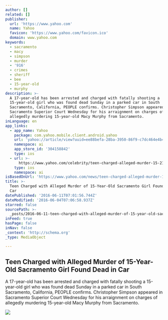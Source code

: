 ```yaml
---
author: []
related: []
publisher:
  url: 'https://www.yahoo.com'
  name: Yahoo
  favicon: 'https://www.yahoo.com/favicon.ico'
  domain: www.yahoo.com
keywords:
  - sacramento
  - macy
  - simpson
  - murder
  - '916'
  - crimes
  - sheriff
  - bee
  - 15-year-old
  - murphy
description: >-
  A 17-year-old has been arrested and charged with fatally shooting a
  15-year-old girl who was found dead Sunday in a parked car in South
  Sacramento, California, PEOPLE confirms. Christopher Simpson appeared in
  Sacramento Superior Court Wednesday for his arraignment on charges of
  allegedly murdering 15-year-old Macy Murphy from Sacramento.
inLanguage: en
app_links:
  - app_name: Yahoo
    package: com.yahoo.mobile.client.android.yahoo
    url: 'yahoo://article/view?uuid=ee88befa-28ba-3950-86f9-c7dc464e4b48&src=web'
    namespace: ai
    app_store_id: '304158842'
    type: ios
  - url: >-
      https://www.yahoo.com/celebrity/teen-charged-alleged-murder-15-215440966.html
    type: ios
    namespace: ai
isBasedOnUrl: 'https://www.yahoo.com/news/teen-charged-alleged-murder-15-215440966.html'
title: >-
  Teen Charged with Alleged Murder of 15-Year-Old Sacramento Girl Found Dead in
  Car
datePublished: '2016-06-11T07:01:56.744Z'
dateModified: '2016-06-04T07:06:58.937Z'
starred: false
sourcePath: >-
  _posts/2016-06-11-teen-charged-with-alleged-murder-of-15-year-old-sacramento-g.md
inFeed: true
hasPage: false
inNav: false
_context: 'http://schema.org'
_type: MediaObject

---
```

<article style=""><h1>Teen Charged with Alleged Murder of 15-Year-Old Sacramento Girl Found Dead in Car</h1><p>A 17-year-old has been arrested and charged with fatally shooting a 15-year-old girl who was found dead Sunday in a parked car in South Sacramento, California, PEOPLE confirms. Christopher Simpson appeared in Sacramento Superior Court Wednesday for his arraignment on charges of allegedly murdering 15-year-old Macy Murphy from Sacramento.</p><img src="https://s.yimg.com/ny/api/res/1.2/9bhwzivPyVIj7l0lOEqtFQ--/YXBwaWQ9aGlnaGxhbmRlcjtzbT0xO3c9NjAwO2g9NjAw/http://media.zenfs.com/en-US/homerun/people_218/b7508f2a6cc5dbf620f773d4370e6514" /></article>